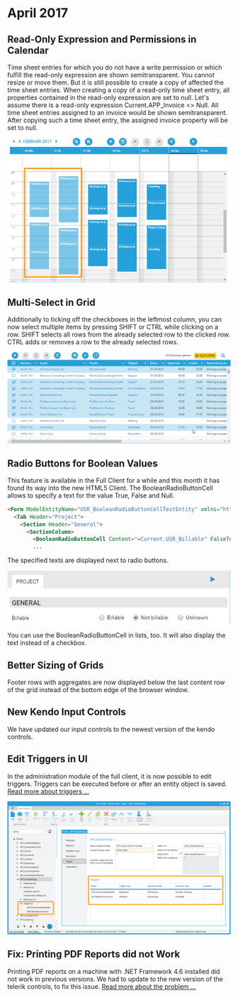 # April 2017

## Read-Only Expression and Permissions in Calendar

Time sheet entries for which you do not have a write permission or which fulfill the read-only expression are shown semitransparent. You cannot resize or move them. But it is still possible to create a copy of affected the time sheet entries. When creating a copy of a read-only time sheet entry, all properties contained in the read-only expression are set to null. Let's assume there is a read-only expression Current.APP_Invoice <> Null. All time sheet entries assigned to an invoice would be shown semitransparent. After copying such a time sheet entry, the assigned invoice property will be set to null.

![No write permission in calendar](images/2017-04/no-write-permission.png "No write permission in calendar")

## Multi-Select in Grid

Additionally to ticking off the checkboxes in the leftmost column, you can now select multiple items by pressing SHIFT or CTRL while clicking on a row. SHIFT selects all rows from the already selected row to the clicked row. CTRL adds or removes a row to the already selected rows.

![Multi select in grid](images/2017-04/multi-select.png "Multi select in grid")

## Radio Buttons for Boolean Values

This feature is available in the Full Client for a while and this month it has found its way into the new HTML5 Client. The BooleanRadioButtonCell allows to specify a text for the value True, False and Null.

```html
<Form ModelEntityName="USR_BooleanRadioButtonCellTestEntity" xmlns="http://www.timecockpit.com/2009/ui/data">
  <Tab Header="Project">
    <Section Header="General">
      <SectionColumn>
        <BooleanRadioButtonCell Content="=Current.USR_Billable" FalseText="Not billable" TrueText="Billable" NullText="Unknown" Header="Billable" />
        ...
```

The specified texts are displayed next to radio buttons.

![Boolean radio button cell](images/2017-04/boolean-radio-button-cell.png "Boolean radio button cell")

You can use the BooleanRadioButtonCell in lists, too. It will also display the text instead of a checkbox.

## Better Sizing of Grids

Footer rows with aggregates are now displayed below the last content row of the grid instead of the bottom edge of the browser window.

## New Kendo Input Controls

We have updated our input controls to the newest version of the kendo controls.

## Edit Triggers in UI

In the administration module of the full client, it is now possible to edit triggers. Triggers can be executed before or after an entity object is saved. [Read more about triggers ...](https://help.timecockpit.com/?topic=html/0E986E12-5817-46FF-B9C9-9246C2846E95.htm)

![Trigger](images/2017-04/trigger.png "Trigger")

## Fix: Printing PDF Reports did not Work

Printing PDF reports on a machine with .NET Framework 4.6 installed did not work in previous versions. We had to update to the new version of the telerik controls, to fix this issue. [Read more about the problem ...](https://feedback.telerik.com/Project/143/Feedback/Details/168198-printing-does-not-work-with-net-framework-4-6-installed)